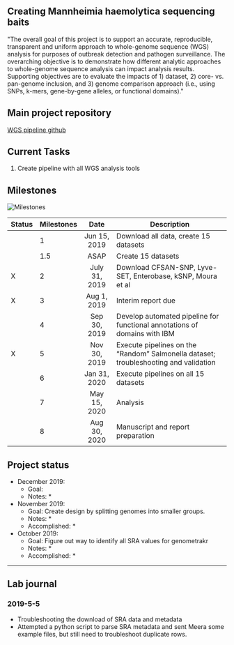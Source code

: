 Creating Mannheimia haemolytica sequencing baits
------------

"The overall goal of this project is to support an accurate, reproducible, transparent and uniform approach to whole-genome sequence (WGS) analysis for purposes of outbreak detection and pathogen surveillance. The overarching objective is to demonstrate how different analytic approaches to whole-genome sequence analysis can impact analysis results. Supporting objectives are to evaluate the impacts of 1) dataset, 2) core- vs. pan-genome inclusion, and 3) genome comparison approach (i.e., using SNPs, k-mers, gene-by-gene alleles, or functional domains)."


Main project repository
-----
[WGS pipeline github](https://github.com/TheNoyesLab/WGS_SNP_pipelines)


Current Tasks
-----

  1. Create pipeline with all WGS analysis tools
  
Milestones
-----
![Milestones](https://www.dropbox.com/s/f232qror8rr4utc/FMPRE_WGS_timeline.png?dl=0)

| Status | Milestones| Date  | Description  |
| -------| ------------- |:------------:| ------------|
| | 1      | Jun 15, 2019  | Download all data, create 15 datasets |
| | 1.5 | ASAP  | Create 15 datasets |
|X| 2      | July 31, 2019 | Download CFSAN-SNP, Lyve-SET, Enterobase, kSNP, Moura et al |
|X| 3      | Aug 1, 2019   | Interim report due |
| | 4      | Sep 30, 2019  | Develop automated pipeline for functional annotations of domains with IBM |
|X| 5      | Nov 30, 2019  | Execute pipelines on the “Random” Salmonella dataset; troubleshooting and validation  |
| | 6      | Jan 31, 2020  | Execute pipelines on all 15 datasets |
| | 7      | May 15, 2020  | Analysis |
| | 8      | Aug 30, 2020  | Manuscript and report preparation |
    
    
    
Project status
-----

- December 2019: 
  * Goal:
  * Notes:
    * 
- November 2019:
  * Goal: Create design by splitting genomes into smaller groups.
  * Notes:
    * 
  * Accomplished: 
    * 
- October 2019:
  * Goal: Figure out way to identify all SRA values for genometrakr
  * Notes:
    * 
  * Accomplished: 
    * 



***
Lab journal
---------------------------------------------------------------------------------------------------------------



### 2019-5-5

* Troubleshooting the download of SRA data and metadata
* Attempted a python script to parse SRA metadata and sent Meera some example files, but still need to troubleshoot duplicate rows.





